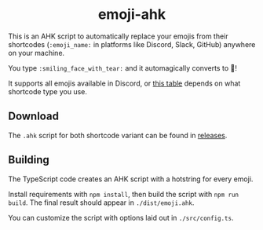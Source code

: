 <h1 align="center">emoji-ahk</h1>

This is an AHK script to automatically replace your emojis from their shortcodes (`:emoji_name:` in platforms like Discord, Slack, GitHub) anywhere on your machine.

You type `:smiling_face_with_tear:` and it automagically converts to 🥲!

It supports all emojis available in Discord, or [this table](https://projects.iamcal.com/emoji-data/table.htm) depends on what shortcode type you use.

## Download
The `.ahk` script for both shortcode variant can be found in [releases](https://github.com/beerpiss/emoji-to-ahk/releases).

## Building
The TypeScript code creates an AHK script with a hotstring for every emoji.

Install requirements with `npm install`, then build the script with `npm run build`. The final result should appear in `./dist/emoji.ahk`.

You can customize the script with options laid out in `./src/config.ts`. 

